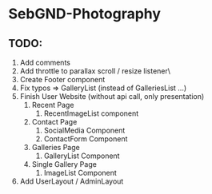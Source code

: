 # SebGND-Photography

## TODO:
1. Add comments
1. Add throttle to parallax scroll / resize listener\
1. Create Footer component
1. Fix typos => GalleryList (instead of GalleriesList ...)
1. Finish User Website (without api call, only presentation)
    1. Recent Page
        1. RecentImageList component
    1. Contact Page
        1. SocialMedia Component
        1. ContactForm Component
    1. Galleries Page
        1. GalleryList Component
    1. Single Gallery Page
        1. ImageList Component
1. Add UserLayout / AdminLayout
